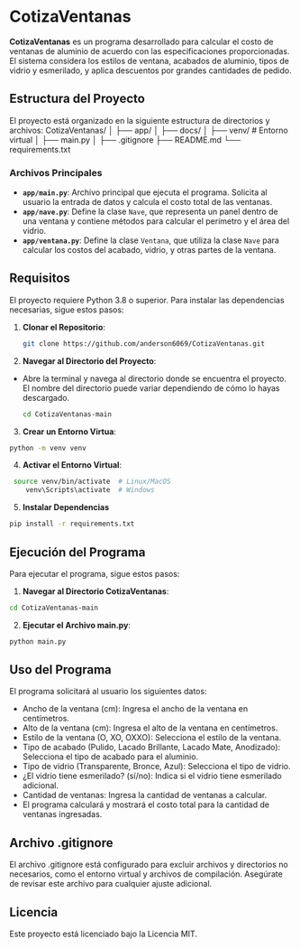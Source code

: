 # CotizaVentanas

**CotizaVentanas** es un programa desarrollado para calcular el costo de ventanas de aluminio de acuerdo con las especificaciones proporcionadas. El sistema considera los estilos de ventana, acabados de aluminio, tipos de vidrio y esmerilado, y aplica descuentos por grandes cantidades de pedido.

## Estructura del Proyecto

El proyecto está organizado en la siguiente estructura de directorios y archivos:
CotizaVentanas/ │ ├── app/ │ ├── docs/ │ ├── venv/ # Entorno virtual │ ├── main.py │ ├── .gitignore ├── README.md └── requirements.txt

### Archivos Principales

- **`app/main.py`**: Archivo principal que ejecuta el programa. Solicita al usuario la entrada de datos y calcula el costo total de las ventanas.
- **`app/nave.py`**: Define la clase `Nave`, que representa un panel dentro de una ventana y contiene métodos para calcular el perímetro y el área del vidrio.
- **`app/ventana.py`**: Define la clase `Ventana`, que utiliza la clase `Nave` para calcular los costos del acabado, vidrio, y otras partes de la ventana.

## Requisitos

El proyecto requiere Python 3.8 o superior. Para instalar las dependencias necesarias, sigue estos pasos:

1. **Clonar el Repositorio**:

   ```bash
   git clone https://github.com/anderson6069/CotizaVentanas.git
    ```
2. **Navegar al Directorio del Proyecto**:

- Abre la terminal y navega al directorio donde se encuentra el proyecto. El nombre del directorio puede variar dependiendo de cómo lo hayas descargado.

     ```bash
     cd CotizaVentanas-main
     ```

3. **Crear un Entorno Virtua**:

```bash 
python -m venv venv
```
4. **Activar el Entorno Virtual**:

```bash 
 source venv/bin/activate  # Linux/MacOS
    venv\Scripts\activate  # Windows
```
5. **Instalar Dependencias**
```bash 
pip install -r requirements.txt
```

## Ejecución del Programa

Para ejecutar el programa, sigue estos pasos:

1. **Navegar al Directorio CotizaVentanas**:
```bash 
cd CotizaVentanas-main
```
2. **Ejecutar el Archivo main.py**:
```bash 
python main.py
```

## Uso del Programa

El programa solicitará al usuario los siguientes datos:
- Ancho de la ventana (cm): Ingresa el ancho de la ventana en centímetros.
- Alto de la ventana (cm): Ingresa el alto de la ventana en centímetros.
- Estilo de la ventana (O, XO, OXXO): Selecciona el estilo de la ventana.
- Tipo de acabado (Pulido, Lacado Brillante, Lacado Mate, Anodizado): Selecciona el tipo de acabado para el aluminio.
- Tipo de vidrio (Transparente, Bronce, Azul): Selecciona el tipo de vidrio.
- ¿El vidrio tiene esmerilado? (sí/no): Indica si el vidrio tiene esmerilado adicional.
- Cantidad de ventanas: Ingresa la cantidad de ventanas a calcular.
- El programa calculará y mostrará el costo total para la cantidad de ventanas ingresadas.

## Archivo .gitignore

El archivo .gitignore está configurado para excluir archivos y directorios no necesarios, como el entorno virtual y archivos de compilación. Asegúrate de revisar este archivo para cualquier ajuste adicional.

## Licencia

Este proyecto está licenciado bajo la Licencia MIT.
